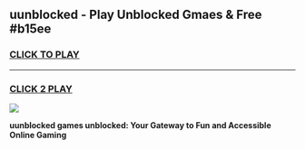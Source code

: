 
## uunblocked - Play Unblocked Gmaes & Free #b15ee
<h3>
<a href="https://news.freeplayer.one?title=uunblocked&ref=03M">CLICK TO PLAY</a></h3>
<hr>

<h3>
<a href="https://news.freeplayer.one?title=uunblocked&ref=03M">CLICK 2 PLAY</a>
  
</h3>

<a href="https://news.freeplayer.one?title=uunblocked&ref=03M"><img src="https://clearcache.store/games.png"></a>


**uunblocked games unblocked: Your Gateway to Fun and Accessible Online Gaming**
